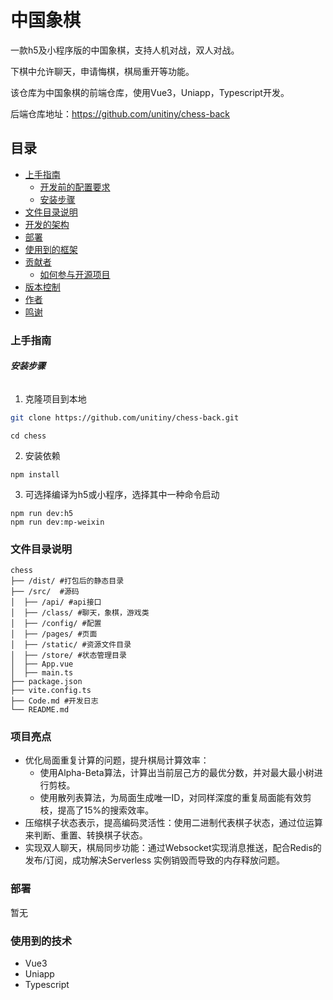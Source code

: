 

# 中国象棋

一款h5及小程序版的中国象棋，支持人机对战，双人对战。

下棋中允许聊天，申请悔棋，棋局重开等功能。

该仓库为中国象棋的前端仓库，使用Vue3，Uniapp，Typescript开发。

后端仓库地址：https://github.com/unitiny/chess-back


## 目录

- [上手指南](#上手指南)
  - [开发前的配置要求](#开发前的配置要求)
  - [安装步骤](#安装步骤)
- [文件目录说明](#文件目录说明)
- [开发的架构](#开发的架构)
- [部署](#部署)
- [使用到的框架](#使用到的框架)
- [贡献者](#贡献者)
  - [如何参与开源项目](#如何参与开源项目)
- [版本控制](#版本控制)
- [作者](#作者)
- [鸣谢](#鸣谢)

### 上手指南

###### **安装步骤**

1. 克隆项目到本地
```sh
git clone https://github.com/unitiny/chess-back.git
```

```shell
cd chess
```
2. 安装依赖
```shell
npm install
```
3. 可选择编译为h5或小程序，选择其中一种命令启动
```shell
npm run dev:h5
npm run dev:mp-weixin
```

### 文件目录说明

```
chess 
├── /dist/ #打包后的静态目录
├── /src/  #源码
│  ├── /api/ #api接口
│  ├── /class/ #聊天，象棋，游戏类
│  ├── /config/ #配置
│  ├── /pages/ #页面
│  ├── /static/ #资源文件目录
│  ├── /store/ #状态管理目录
│  ├── App.vue
│  ├── main.ts
├── package.json
├── vite.config.ts
├── Code.md #开发日志
└── README.md
```

### 项目亮点

- 优化局面重复计算的问题，提升棋局计算效率：
  - 使用Alpha-Beta算法，计算出当前层己方的最优分数，并对最大最小树进行剪枝。
  - 使用散列表算法，为局面生成唯一ID，对同样深度的重复局面能有效剪枝，提高了15%的搜索效率。
- 压缩棋子状态表示，提高编码灵活性：使用二进制代表棋子状态，通过位运算来判断、重置、转换棋子状态。
- 实现双人聊天，棋局同步功能：通过Websocket实现消息推送，配合Redis的发布/订阅，成功解决Serverless
  实例销毁而导致的内存释放问题。

### 部署

暂无

### 使用到的技术

- Vue3
- Uniapp
- Typescript


